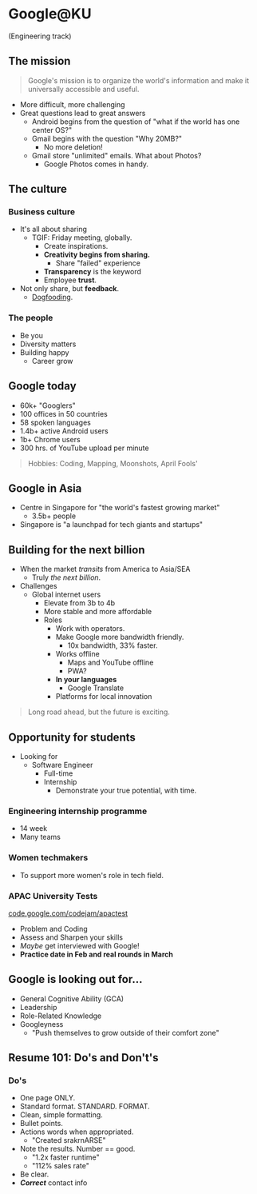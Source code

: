 # Google@KU
(Engineering track)

## The mission

> Google's mission is to organize the world's information and make it universally accessible and useful.

* More difficult, more challenging
* Great questions lead to great answers
  * Android begins from the question of "what if the world has one center OS?"
  * Gmail begins with the question "Why 20MB?"
    * No more deletion!
  * Gmail store "unlimited" emails. What about Photos?
    * Google Photos comes in handy.

## The culture
### Business culture
* It's all about sharing
  * TGIF: Friday meeting, globally.
    * Create inspirations.
    * __Creativity begins from sharing.__
      * Share "failed" experience
    * __Transparency__ is the keyword
    * Employee __trust__.
* Not only share, but __feedback__.
  * [Dogfooding](https://en.wikipedia.org/wiki/Eating_your_own_dog_food).

### The people
* Be you
* Diversity matters
* Building happy
  * Career grow

## Google today
* 60k+ "Googlers"
* 100 offices in 50 countries
* 58 spoken languages
* 1.4b+ active Android users
* 1b+ Chrome users
* 300 hrs. of YouTube upload per minute

> Hobbies: Coding, Mapping, Moonshots, April Fools'

## Google in Asia
* Centre in Singapore for "the world's fastest growing market"
  * 3.5b+ people
* Singapore is "a launchpad for tech giants and startups"

## Building for the next billion
* When the market *transits* from America to Asia/SEA
  * Truly *the next billion*.
* Challenges
  * Global internet users
    * Elevate from 3b to 4b
    * More stable and more affordable
    * Roles
      * Work with operators.
      * Make Google more bandwidth friendly.
        * 10x bandwidth, 33% faster.
      * Works offline
        * Maps and YouTube offline
        * PWA?
      * __In your languages__
        * Google Translate
      * Platforms for local innovation

> Long road ahead, but the future is exciting.

## Opportunity for students
* Looking for
  * Software Engineer
    * Full-time
    * Internship
      * Demonstrate your true potential, with time.

### Engineering internship programme
* 14 week
* Many teams

### Women techmakers
* To support more women's role in tech field.

### APAC University Tests
[code.google.com/codejam/apactest](code.google.com/codejam/apactest)
* Problem and Coding
* Assess and Sharpen your skills
* *Maybe* get interviewed with Google!
* __Practice date in Feb and real rounds in March__

## Google is looking out for...
* General Cognitive Ability (GCA)
* Leadership
* Role-Related Knowledge
* Googleyness
  * "Push themselves to grow outside of their comfort zone"

## Resume 101: Do's and Don't's
### Do's
* One page ONLY.
* Standard format. STANDARD. FORMAT.
* Clean, simple formatting.
* Bullet points.
* Actions words when appropriated.
  * "Created srakrnARSE"
* Note the results. Number == good.
  * "1.2x faster runtime"
  * "112% sales rate"
* Be clear.
* *__Correct__* contact info
